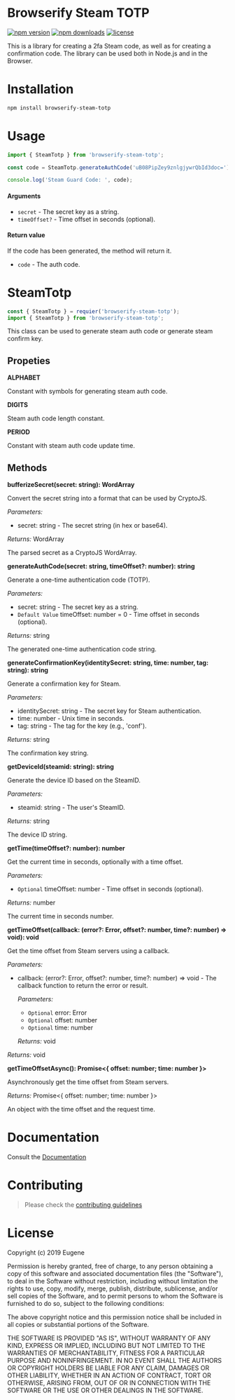 # Browserify Steam TOTP

[![npm version](https://img.shields.io/npm/v/browserify-steam-totp.svg?logo=npm)](https://www.npmjs.com/package/browserify-steam-totp)
[![npm downloads](https://img.shields.io/npm/dm/browserify-steam-totp?logo=npm)](https://www.npmjs.com/package/browserify-steam-totp)
[![license](https://img.shields.io/npm/l/browserify-steam-totp.svg?logo=github)](https://github.com/candyboyz/browserify-steam-totp/blob/main/LICENSE)

This is a library for creating a 2fa Steam code, as well as for creating a confirmation code. The library can be used both in Node.js and in the Browser.

# Installation

```bash
npm install browserify-steam-totp
```

# Usage

```ts
import { SteamTotp } from 'browserify-steam-totp';

const code = SteamTotp.generateAuthCode('uB08PipZey9znlgjywrQbId3doc=');

console.log('Steam Guard Code: ', code);
```

#### Arguments

- `secret` - The secret key as a string.
- `timeOffset?` - Time offset in seconds (optional).

#### Return value

If the code has been generated, the method will return it.

- `code` - The auth code.

# SteamTotp

```ts
const { SteamTotp } = requier('browserify-steam-totp');
import { SteamTotp } from 'browserify-steam-totp';
```

This class can be used to generate steam auth code or generate steam confirm key.

## Propeties

**ALPHABET**

Constant with symbols for generating steam auth code.

**DIGITS**

Steam auth code length constant.

**PERIOD**

Constant with steam auth code update time.

## Methods

**bufferizeSecret(secret: string): WordArray**

Convert the secret string into a format that can be used by CryptoJS.

_Parameters:_

- secret: string - The secret string (in hex or base64).

_Returns:_ WordArray

The parsed secret as a CryptoJS WordArray.

**generateAuthCode(secret: string, timeOffset?: number): string**

Generate a one-time authentication code (TOTP).

_Parameters:_

- secret: string - The secret key as a string.
- `Default Value` timeOffset: number = 0 - Time offset in seconds (optional).

_Returns:_ string

The generated one-time authentication code string.

**generateConfirmationKey(identitySecret: string, time: number, tag: string): string**

Generate a confirmation key for Steam.

_Parameters:_

- identitySecret: string - The secret key for Steam authentication.
- time: number - Unix time in seconds.
- tag: string - The tag for the key (e.g., 'conf').

_Returns:_ string

The confirmation key string.

**getDeviceId(steamid: string): string**

Generate the device ID based on the SteamID.

_Parameters:_

- steamid: string - The user's SteamID.

_Returns:_ string

The device ID string.

**getTime(timeOffset?: number): number**

Get the current time in seconds, optionally with a time offset.

_Parameters:_

- `Optional` timeOffset: number - Time offset in seconds (optional).

_Returns:_ number

The current time in seconds number.

**getTimeOffset(callback: (error?: Error, offset?: number, time?: number) => void): void**

Get the time offset from Steam servers using a callback.

_Parameters:_

- callback: (error?: Error, offset?: number, time?: number) => void - The callback function to return the error or result.

  _Parameters:_

  - `Optional` error: Error
  - `Optional` offset: number
  - `Optional` time: number

  _Returns:_ void

_Returns:_ void

**getTimeOffsetAsync(): Promise<{ offset: number; time: number }>**

Asynchronously get the time offset from Steam servers.

_Returns:_ Promise<{ offset: number; time: number }>

An object with the time offset and the request time.

# Documentation

Consult the [Documentation](https://candyboyz.github.io/browserify-steam-totp/)

# Contributing

> Please check the [contributing guidelines]()

# License

Copyright (c) 2019 Eugene

Permission is hereby granted, free of charge, to any person obtaining a copy
of this software and associated documentation files (the "Software"), to deal
in the Software without restriction, including without limitation the rights
to use, copy, modify, merge, publish, distribute, sublicense, and/or sell
copies of the Software, and to permit persons to whom the Software is
furnished to do so, subject to the following conditions:

The above copyright notice and this permission notice shall be included in all
copies or substantial portions of the Software.

THE SOFTWARE IS PROVIDED "AS IS", WITHOUT WARRANTY OF ANY KIND, EXPRESS OR
IMPLIED, INCLUDING BUT NOT LIMITED TO THE WARRANTIES OF MERCHANTABILITY,
FITNESS FOR A PARTICULAR PURPOSE AND NONINFRINGEMENT. IN NO EVENT SHALL THE
AUTHORS OR COPYRIGHT HOLDERS BE LIABLE FOR ANY CLAIM, DAMAGES OR OTHER
LIABILITY, WHETHER IN AN ACTION OF CONTRACT, TORT OR OTHERWISE, ARISING FROM,
OUT OF OR IN CONNECTION WITH THE SOFTWARE OR THE USE OR OTHER DEALINGS IN THE
SOFTWARE.
